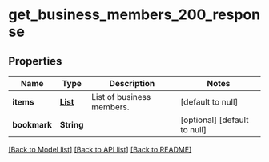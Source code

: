 # get_business_members_200_response
## Properties

| Name | Type | Description | Notes |
|------------ | ------------- | ------------- | -------------|
| **items** | [**List**](UserBusinessRoleBinding.md) | List of business members. | [default to null] |
| **bookmark** | **String** |  | [optional] [default to null] |

[[Back to Model list]](../README.md#documentation-for-models) [[Back to API list]](../README.md#documentation-for-api-endpoints) [[Back to README]](../README.md)

